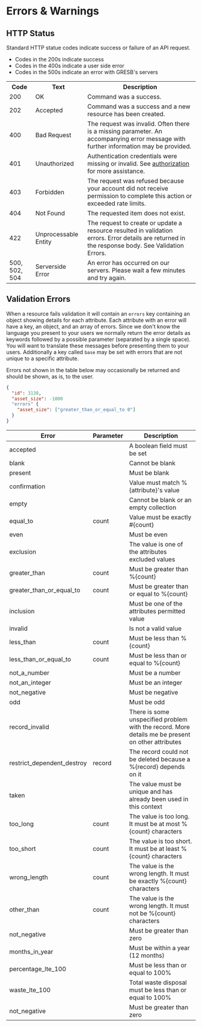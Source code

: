# Errors & Warnings
## HTTP Status
Standard HTTP statue codes indicate success or failure of an API request. 

* Codes in the 200s indicate success
* Codes in the 400s indicate a user side error
* Codes in the 500s indicate an error with GRESB's servers

<table>
	<tr class="topRow">
		<th class="changelogCell">Code</th>
		<th class="changelogCell">Text</th >
		<th class="description">Description</th>
	</tr >
	<tr>
		<td>200</td>
		<td>OK</td>
		<td>Command was a success.</td>
	</tr> 
	<tr>
		<td id="202">202</td>
		<td>Accepted</td>
		<td>Command was a success and a new resource has been created.</td>
	</tr>
	<tr>
		<td>400</td>
		<td>Bad Request</td>
		<td>The request was invalid.  Often there is a missing parameter. An accompanying error message with further information may be provided.</td>
	</tr>
	<tr>
		<td>401</td>
		<td>Unauthorized</td>
		<td>Authentication credentials were missing or invalid.  See <a href='#api-authorization'>authorization</a> for more assistance.</td>
	</tr>
	<tr>
		<td>403</td>
		<td>Forbidden</td>
		<td>The request was refused because your account did not 
      receive permission to complete this action or exceeded rate limits.
		</td>
	</tr>
	<tr>
		<td>404</td>
		<td>Not Found</td> 
		<td>The requested item does not exist.</td>
	</tr>
  <tr>
    <td>422</td>
    <td>Unprocessable Entity</td> 
    <td>The request to create or update a resource resulted in validation errors. Error details are returned in the response body. See Validation Errors.</td>
  </tr>	<tr>
		<td>500, 502, 504</td>
		<td>Serverside Error</td>
		<td>An error has occurred on our servers.  Please wait a few minutes and try again.</td>
	</tr>
</table>

## Validation Errors

When a resource fails validation it will contain an `errors` key containing an object showing details
for each attribute. Each attribute with an error will have a key, an object, and an array of errors. 
Since we don't know the language you present to your users we normally return the error details as 
keywords followed by a possible parameter (separated by a single space). You will want to translate these messages before presenting them to your users. Additionally a key called `base` may be set
with errors that are not unique to a specific attribute. 

Errors not shown in the table below may occasionally be returned and should be shown, as is, to the user.

```json
{
  "id": 3138,
  "asset_size": -1000
  "errors" {
    "asset_size": ["greater_than_or_equal_to 0"]
  }
}
```

Error                      | Parameter    | Description
---------------------------|--------------|------------------
accepted                   |              | A boolean field must be set
blank                      |              | Cannot be blank
present                    |              | Must be blank
confirmation               |              | Value must match %{attribute}'s value
empty                      |              | Cannot be blank or an empty collection
equal_to                   | count        | Value must be exactly #{count}
even                       |              | Must be even
exclusion                  |              | The value is one of the attributes excluded values
greater_than               | count        | Must be greater than %{count}
greater_than_or_equal_to   | count        | Must be greater than or equal to %{count}
inclusion                  |              | Must be one of the attributes permitted value
invalid                    |              | Is not a valid value
less_than                  | count        | Must be less than %{count}
less_than_or_equal_to      | count        | Must be less than or equal to %{count}
not_a_number               |              | Must be a number
not_an_integer             |              | Must be an integer
not_negative               |              | Must be negative
odd                        |              | Must be odd
record_invalid             |              | There is some unspecified problem with the record. More details me be present on other attributes
restrict_dependent_destroy | record       | The record could not be deleted because a %{record} depends on it
taken                      |              | The value must be unique and has already been used in this context
too_long                   | count        | The value is too long. It must be at most %{count} characters
too_short                  | count        | The value is too short. It must be at least %{count} characters
wrong_length               | count        | The value is the wrong length. It must be exactly %{count} characters
other_than                 | count        | The value is the wrong length. It must not be %{count} characters
not_negative               |              | Must be greater than zero
months_in_year             |              | Must be within a year (12 months)
percentage_lte_100         |              | Must be less than or equal to 100%
waste_lte_100              |              | Total waste disposal must be less than or equal to 100%
not_negative               |              | Must be greater than zero
